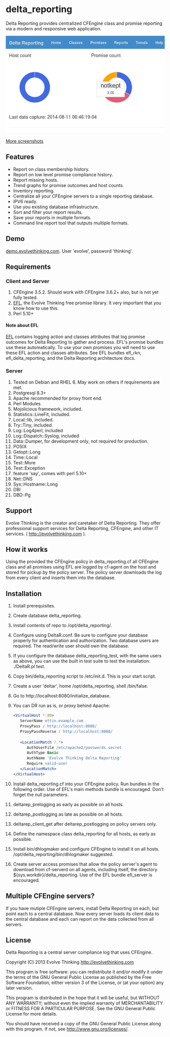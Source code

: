 # delta\_reporting #

Delta Reporting provides centralized CFEngine class and promise reporting via a modern and responsive web application.

![Dashboard screenshot](screenshots/dr-dashboard.png)

[More screenshots](Screenshots.md)

## Features ##
- Report on class membership history.
- Report on low level promise compliance history.
- Report missing hosts.
- Trend graphs for promise outcomes and host counts.
- Inventory reporting.
- Centralize all your CFEngine servers to a single reporting database.
- IPV6 ready.
- Use you existing database infrastructure.
- Sort and filter your report results.
- Save your reports in multiple formats.
- Command line report tool that outputs multiple formats.

## Demo ##

[demo.evolvethinking.com](http://demo.evolvethinking.com). User 'evolve', password 'thinking'.

## Requirements ##

### Client and Server ###
1. CFEngine 3.5.2. Should work with CFEngine 3.6.2+ also, but is not yet fully tested.
1. [EFL](https://github.com/evolvethinking/evolve\_cfengine\_freelib/), the Evolve Thinking free promise library. It very important that you know how to use this.
1. Perl 5.10+

#### Note about EFL ####

[EFL](https://github.com/evolvethinking/evolve\_cfengine\_freelib/) contains logging action and classes attributes that log promise outcomes for Delta Reporting to gather and process. EFL's promise bundles use these automatically. To use your own promises you will need to use these EFL action and classes attributes. See EFL bundles efl\_rkn, efl\_delta\_reporting, and the Delta Reporting architecture docs.

### Server ###

1. Tested on Debian and RHEL 6. May work on others if requirements are met.
1. Postgresql 8.3+
1. Apache recommended for proxy front end.
1. Perl Modules
  1. Mojolicious framework, included.
  1. Statistics::LineFit, included.
  1. Local::lib, included.
  1. Try::Tiny, included.
  1. Log::Log4perl, included
  1. Log::Dispatch::Syslog, included
  1. Data::Dumper, for development only, not required for production.
  1. POSIX
  1. Getopt::Long
  1. Time::Local
  1. Test::More
  1. Test::Exception
  1. feature 'say', comes with perl 5.10+
  1. Net::DNS
  1. Sys::Hostname::Long 
  1. DBI
  1. DBD::Pg

## Support ##

Evolve Thinking is the creator and caretaker of Delta Reporting. They offer professional support services for Delta Reporting, CFEngine, and other IT services. ( http://evolvethinking.com ).

## How it works ##

Using the provided the CFEngine policy in delta\_reporting.cf all CFEngine class and all promises using EFL are logged by cf-agent on the host and stored for pickup by the policy server. The policy server downloads the log from every client and inserts them into the database.

## Installation ##

1. Install prerequisites.

1. Create database delta\_reporting.

1. Install contents of repo to /opt/delta\_reporting/.

1. Configure using DeltaR.conf. Be sure to configure your database properly for authentication and authorization. Two database users are required. The read/write user should own the database.

1. If you configure the database delta\_reporting\_test, with the same users as above, you can use the built in test suite to test the installation: ./DeltaR.pl test.

1. Copy bin/delta\_reporting script to /etc/init.d. This is your start script.

1. Create a user 'deltar', home /opt/delta\_reporting, shell /bin/false.

1. Go to http://localhost:8080/initialize\_database.

1. You can DR run as is, or proxy behind Apache:

      ```apache
      <VirtualHost *:80>
         ServerName ettin.example.com
         ProxyPass / http://localhost:8080/
         ProxyPassReverse / http://localhost:8080/

         <LocationMatch /.*>
            AuthUserFile /etc/apache2/passwords.secret
            AuthType Basic
            AuthName 'Evolve Thinking Delta Reporting'
            Require valid-user
         </LocationMatch>
      </VirtualHost>
      ```

1. Install delta\_reporting.cf into your CFEngine policy. Run bundles in the following order. Use of EFL's main methods bundle is encouraged. Don't forget the null parameters.
  1. deltarep\_prelogging as early as possible on all hosts.
  1. deltarep\_postlogging as late as possible on all hosts.
  1. deltarep\_client\_get after deltarep\_postlogging on policy servers only.

1. Define the namespace class delta\_reporting for all hosts, as early as possible.

1. Install bin/dhlogmaker and configure CFEngine to install it on all hosts. /opt/delta\_reporting/bin/dhlogmaker suggested. 

1. Create server access promises that allow the policy server's agent to download from cf-serverd on all agents, including itself, the directory ${sys.workdir}/delta\_reporting. Use of the EFL bundle efl\_server is encouraged.

## Multiple CFEngine servers?

If you have mutiple CFEngine servers, install Delta Reporting on each, but point each to a central database. Now every server loads its client data to the central database and each can report on the data collected from all servers.

## License ##

Delta Reporting is a central server compliance log that uses CFEngine.

Copyright (C) 2013 Evolve Thinking http://evolvethinking.com

This program is free software: you can redistribute it and/or modify
it under the terms of the GNU General Public License as published by
the Free Software Foundation, either version 3 of the License, or
(at your option) any later version.

This program is distributed in the hope that it will be useful,
but WITHOUT ANY WARRANTY; without even the implied warranty of
MERCHANTABILITY or FITNESS FOR A PARTICULAR PURPOSE.  See the
GNU General Public License for more details.

You should have received a copy of the GNU General Public License
along with this program.  If not, see <http://www.gnu.org/licenses/>.
